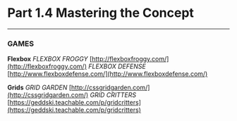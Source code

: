 # Part 1.4 Mastering the Concept

---

### GAMES

**Flexbox**
_FLEXBOX FROGGY_   [http://flexboxfroggy.com/](http://flexboxfroggy.com/)
_FLEXBOX DEFENSE_ [http://www.flexboxdefense.com/](http://www.flexboxdefense.com/)

**Grids**
_GRID GARDEN_    [http://cssgridgarden.com/](http://cssgridgarden.com/)
_GRID CRITTERS_  [https://geddski.teachable.com/p/gridcritters](https://geddski.teachable.com/p/gridcritters)
